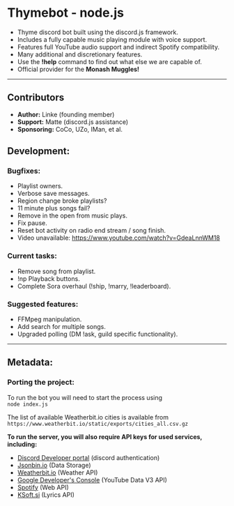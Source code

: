 # Thymebot - node.js
* Thyme discord bot built using the discord.js framework.
* Includes a fully capable music playing module with voice support.
* Features full YouTube audio support and indirect Spotify compatibility.
* Many additional and discretionary features.
* Use the **!help** command to find out what else we are capable of.
* Official provider for the **Monash Muggles!**
___

## Contributors
*  **Author:** Linke (founding member)
*  **Support:** Matte (discord.js assistance)
*  **Sponsoring:** CoCo, UZo, IMan, et al.

## Development:
### Bugfixes:
* Playlist owners.
* Verbose save messages.
* Region change broke playlists?
* 11 minute plus songs fail?
* Remove in the open from music plays.
* Fix pause.
* Reset bot activity on radio end stream / song finish.
* Video unavailable: https://www.youtube.com/watch?v=GdeaLnnWM18

### Current tasks:
* Remove song from playlist.
* !np Playback buttons.
* Complete Sora overhaul (!ship, !marry, !leaderboard).

### Suggested features:
* FFMpeg manipulation.
* Add search for multiple songs.
* Upgraded polling (DM !ask, guild specific functionality).
___

## Metadata:
### Porting the project:
To run the bot you will need to start the process using<br>
`node index.js`

The list of available Weatherbit.io cities is available from<br>
`https://www.weatherbit.io/static/exports/cities_all.csv.gz`

**To run the server, you will also require API keys for used services, including:**
- [Discord Developer portal](https://discord.com/developers/) (discord authentication)
- [Jsonbin.io](jsonbin.io) (Data Storage)
- [Weatherbit.io](weatherbit.io) (Weather API)
- [Google Developer's Console](https://console.developers.google.com/) (YouTube Data V3 API)
- [Spotify](https://developer.spotify.com/) (Web API)
- [KSoft.si](ksoft.si) (Lyrics API)